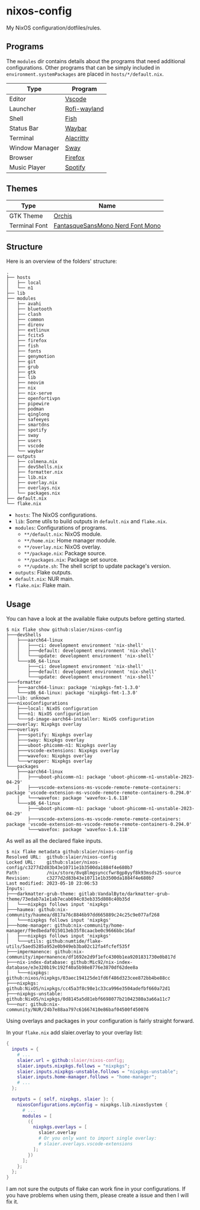 # nixos-config

My NixOS configuration/dotfiles/rules.

## Programs

The `modules` dir contains details about the programs that need additional
configurations. Other programs that can be simply included in
`environment.systemPackages` are placed in `hosts/*/default.nix`.

| Type           | Program                                             |
| -------------- | --------------------------------------------------- |
| Editor         | [Vscode](https://code.visualstudio.com/)            |
| Launcher       | [Rofi-wayland](https://github.com/lbonn/rofi)       |
| Shell          | [Fish](https://fishshell.com/)                      |
| Status Bar     | [Waybar](https://github.com/alexays/waybar)         |
| Terminal       | [Alacritty](https://github.com/alacritty/alacritty) |
| Window Manager | [Sway](https://swaywm.org/)                         |
| Browser        | [Firefox](http://www.mozilla.com/en-US/firefox/)    |
| Music Player   | [Spotify](https://www.spotify.com/)                 |

## Themes

| Type          | Name                                                                                                                    |
| ------------- | ----------------------------------------------------------------------------------------------------------------------- |
| GTK Theme     | [Orchis](https://github.com/vinceliuice/Orchis-theme)                                                                   |
| Terminal Font | [FantasqueSansMono Nerd Font Mono](https://github.com/ryanoasis/nerd-fonts/tree/master/patched-fonts/FantasqueSansMono) |

## Structure

Here is an overview of the folders' structure:

```
.
├── hosts
│   ├── local
│   └── n1
├── lib
├── modules
│   ├── avahi
│   ├── bluetooth
│   ├── clash
│   ├── common
│   ├── direnv
│   ├── extlinux
│   ├── fcitx5
│   ├── firefox
│   ├── fish
│   ├── fonts
│   ├── genymotion
│   ├── git
│   ├── grub
│   ├── gtk
│   ├── lib
│   ├── neovim
│   ├── nix
│   ├── nix-serve
│   ├── openfortivpn
│   ├── pipewire
│   ├── podman
│   ├── qinglong
│   ├── safeeyes
│   ├── smartdns
│   ├── spotify
│   ├── sway
│   ├── users
│   ├── vscode
│   └── waybar
├── outputs
│   ├── colmena.nix
│   ├── devShells.nix
│   ├── formatter.nix
│   ├── lib.nix
│   ├── overlay.nix
│   ├── overlays.nix
│   └── packages.nix
├── default.nix
└── flake.nix
```

- `hosts`: The NixOS configurations.
- `lib`: Some utils to build outputs in `default.nix` and `flake.nix`.
- `modules`: Configurations of programs.
  - `**/default.nix`: NixOS module.
  - `**/home.nix`: Home manager module.
  - `**/overlay.nix`: NixOS overlay.
  - `**/package.nix`: Package source.
  - `**/packages.nix`: Package set source.
  - `**/update.sh`: The shell script to update package's version.
- `outputs`: Flake outputs.
- `default.nix`: NUR main.
- `flake.nix`: Flake main.

## Usage

You can have a look at the available flake outputs before getting started.

```console
$ nix flake show github:slaier/nixos-config
├───devShells
│   ├───aarch64-linux
│   │   ├───ci: development environment 'nix-shell'
│   │   ├───default: development environment 'nix-shell'
│   │   └───update: development environment 'nix-shell'
│   └───x86_64-linux
│       ├───ci: development environment 'nix-shell'
│       ├───default: development environment 'nix-shell'
│       └───update: development environment 'nix-shell'
├───formatter
│   ├───aarch64-linux: package 'nixpkgs-fmt-1.3.0'
│   └───x86_64-linux: package 'nixpkgs-fmt-1.3.0'
├───lib: unknown
├───nixosConfigurations
│   ├───local: NixOS configuration
│   ├───n1: NixOS configuration
│   └───sd-image-aarch64-installer: NixOS configuration
├───overlay: Nixpkgs overlay
├───overlays
│   ├───spotify: Nixpkgs overlay
│   ├───sway: Nixpkgs overlay
│   ├───uboot-phicomm-n1: Nixpkgs overlay
│   ├───vscode-extensions: Nixpkgs overlay
│   ├───wavefox: Nixpkgs overlay
│   └───wrapper: Nixpkgs overlay
└───packages
    ├───aarch64-linux
    │   ├───uboot-phicomm-n1: package 'uboot-phicomm-n1-unstable-2023-04-29'
    │   ├───vscode-extensions-ms-vscode-remote-remote-containers: package 'vscode-extension-ms-vscode-remote-remote-containers-0.294.0'
    │   └───wavefox: package 'wavefox-1.6.118'
    └───x86_64-linux
        ├───uboot-phicomm-n1: package 'uboot-phicomm-n1-unstable-2023-04-29'
        ├───vscode-extensions-ms-vscode-remote-remote-containers: package 'vscode-extension-ms-vscode-remote-remote-containers-0.294.0'
        └───wavefox: package 'wavefox-1.6.118'
```

As well as all the declared flake inputs.

```console
$ nix flake metadata github:slaier/nixos-config
Resolved URL:  github:slaier/nixos-config
Locked URL:    github:slaier/nixos-config/c3277d2d83b43e10711e1b3500da1884f4e680b7
Path:          /nix/store/8vq8lmgsynccfwr8gp8yyf8k93msds25-source
Revision:      c3277d2d83b43e10711e1b3500da1884f4e680b7
Last modified: 2023-05-10 23:06:53
Inputs:
├───darkmatter-grub-theme: gitlab:VandalByte/darkmatter-grub-theme/73edab7a1e1ab7ecab694c03eb335d808c40b35d
│   └───nixpkgs follows input 'nixpkgs'
├───haumea: github:nix-community/haumea/d817a76c8846b97dd665889c24c25c9e077af268
│   └───nixpkgs follows input 'nixpkgs'
├───home-manager: github:nix-community/home-manager/f9edbedaf015013eb35f8caacbe0c9666bbc16af
│   ├───nixpkgs follows input 'nixpkgs'
│   └───utils: github:numtide/flake-utils/5aed5285a952e0b949eb3ba02c12fa4fcfef535f
├───impermanence: github:nix-community/impermanence/df1692e2d9f1efc4300b1ea9201831730e0b817d
├───nix-index-database: github:Mic92/nix-index-database/e3e320b19c192f40a5b98e8776e3870df62dee8a
│   └───nixpkgs: github:nixos/nixpkgs/03aec194125de1fd6f486d323cee872bb4be88cc
├───nixpkgs: github:NixOS/nixpkgs/cc45a3f8c98e1c33ca996e3504adefbf660a72d1
├───nixpkgs-unstable: github:NixOS/nixpkgs/0d8145a5d81ebf6698077b21042380a3a66a11c7
└───nur: github:nix-community/NUR/24b7e88aa797c61667410e86baf04500f450076
```

Using overlays and packages in your configuration is fairly straight forward.

In your `flake.nix` add slaier.overlay to your overlay list:

```nix
{
  inputs = {
    # ...
    slaier.url = github:slaier/nixos-config;
    slaier.inputs.nixpkgs.follows = "nixpkgs";
    slaier.inputs.nixpkgs-unstable.follows = "nixpkgs-unstable";
    slaier.inputs.home-manager.follows = "home-manager";
    # ...
  };

  outputs = { self, nixpkgs, slaier }: {
    nixosConfigurations.myConfig = nixpkgs.lib.nixosSystem {
      # ...
      modules = [
        ({
          nixpkgs.overlays = [
            slaier.overlay
            # Or you only want to import single overlay:
            # slaier.overlays.vscode-extensions
          ];
        })
      ];
    };
  };
}
```

I am not sure the outputs of flake can work fine in your configurations. If you
have problems when using them, please create a issue and then I will fix it.
